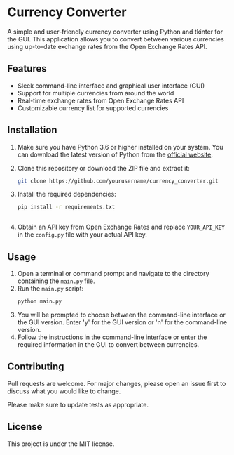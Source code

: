 # Currency Converter

A simple and user-friendly currency converter using Python and tkinter for the GUI. This application allows you to convert between various currencies using up-to-date exchange rates from the Open Exchange Rates API.

## Features

- Sleek command-line interface and graphical user interface (GUI)
- Support for multiple currencies from around the world
- Real-time exchange rates from Open Exchange Rates API
- Customizable currency list for supported currencies

## Installation

1. Make sure you have Python 3.6 or higher installed on your system. You can download the latest version of Python from the [official website](https://www.python.org/downloads/).

2. Clone this repository or download the ZIP file and extract it:

   ```bash
   git clone https://github.com/yourusername/currency_converter.git

3. Install the required dependencies:
    ```bash
    pip install -r requirements.txt
  
4. Obtain an API key from Open Exchange Rates and replace `YOUR_API_KEY` in the `config.py` file with your actual API key.

## Usage

1. Open a terminal or command prompt and navigate to the directory containing the `main.py` file.
2. Run the `main.py` script:
    ```bash
    python main.py
3. You will be prompted to choose between the command-line interface or the GUI version. Enter 'y' for the GUI version or 'n' for the command-line version.
4. Follow the instructions in the command-line interface or enter the required information in the GUI to convert between currencies.

## Contributing
Pull requests are welcome. For major changes, please open an issue first to discuss what you would like to change.

Please make sure to update tests as appropriate.

## License
This project is under the MIT license.
